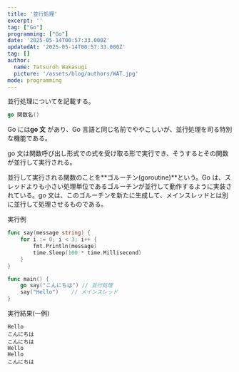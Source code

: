 ```yaml
---
title: '並行処理'
excerpt: ''
tag: ["Go"]
programming: ["Go"]
date: '2025-05-14T00:57:33.000Z'
updatedAt: '2025-05-14T00:57:33.000Z'
tag: []
author:
  name: Tatsuroh Wakasugi
  picture: '/assets/blog/authors/WAT.jpg'
mode: programming
---
```


並行処理についてを記載する。

<div class="note_content_by_programming_language" id="note_content_Go">

```go
go 関数名()
```

Go には**go 文** があり、Go 言語と同じ名前でややこしいが、並行処理を司る特別な機能である。

go 文は関数呼び出し形式での式を受け取る形で実行でき、そうするとその関数が並行して実行される。

並行して実行される関数のことを**ゴルーチン(goroutine)**という。Go は、スレッドよりも小さい処理単位であるゴルーチンが並行して動作するように実装されている。go 文は、このゴルーチンを新たに生成して、メインスレッドとは別に並行して処理させるものである。

実行例

```go
func say(message string) {
	for i := 0; i < 3; i++ {
		fmt.Println(message)
		time.Sleep(100 * time.Millisecond)
	}
}

func main() {
	go say("こんにちは") // 並行処理
	say("Hello")    // メインスレッド
}
```

実行結果(一例)

```
Hello
こんにちは
こんにちは
Hello
Hello
こんにちは
```

</div>
